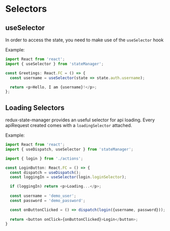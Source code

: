 # Selectors

## useSelector
In order to access the state, you need to make use of the `useSelector` hook

Example:
```js
import React from 'react';
import { useSelector } from 'stateManager';

const Greetings: React.FC = () => {
  const username = useSelector(state => state.auth.username);

  return <p>Hello, I am {username}!</p>;
};
```

## Loading Selectors
redux-state-manager provides an useful selector for api loading. Every apiRequest created comes with a `loadingSelector` attached.

Example:
```js
import React from 'react';
import { useDispatch, useSelector } from 'stateManager';

import { login } from './actions';

const LoginButton: React.FC = () => {
  const dispatch = useDispatch();
  const loggingIn = useSelector(login.loginSelector);

  if (loggingIn) return <p>Loading...</p>;
  
  const username = 'demo_user';
  const password = 'demo_password';

  const onButtonClicked = () => dispatch(login({username, password}));
  
  return <button onClick={onButtonClicked}>Login</button>;
}
```
